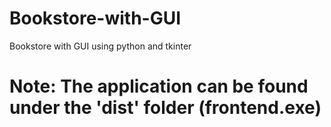 # Bookstore-with-GUI
Bookstore with GUI using python and tkinter

# Note: The application can be found under the 'dist' folder (frontend.exe)
